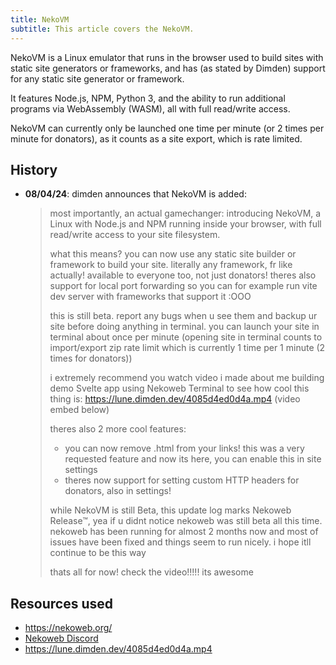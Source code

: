 ```yaml
---
title: NekoVM
subtitle: This article covers the NekoVM.
---
```

NekoVM is a Linux emulator that runs in the browser used to build sites with static site generators or frameworks, and has (as stated by Dimden) support for any static site generator or framework.

It features Node.js, NPM, Python 3, and the ability to run additional programs via WebAssembly (WASM), all with full read/write access.

NekoVM can currently only be launched one time per minute (or 2 times per minute for donators), as it counts as a site export, which is rate limited.

<place-toc />

## History
- **08/04/24**: dimden announces that NekoVM is added:

  > most importantly, an actual gamechanger: introducing NekoVM, a Linux with Node.js and NPM running inside your browser, with full read/write access to your site filesystem.
  > 
  > what this means? you can now use any static site builder or framework to build your site. literally any framework, fr like actually! available to everyone too, not just donators!
  > theres also support for local port forwarding so you can for example run vite dev server with frameworks that support it :OOO
  >
  > this is still beta. report any bugs when u see them and backup ur site before doing anything in terminal. you can launch your site in terminal about once per minute (opening site in terminal counts to import/export zip rate limit which is currently 1 time per 1 minute (2 times for donators))
  >
  > i extremely recommend you watch video i made about me building demo Svelte app using Nekoweb Terminal to see how cool this thing is: https://lune.dimden.dev/4085d4ed0d4a.mp4 (video embed below)
  >
  > theres also 2 more cool features:
  > 
  > * you can now remove .html from your links! this was a very requested feature and now its here, you can enable this in site settings
  > * theres now support for setting custom HTTP headers for donators, also in settings!
  >
  > while NekoVM is still Beta, this update log marks Nekoweb Release&#x2122;, yea if u didnt notice nekoweb was still beta all this time. nekoweb has been running for almost 2 months now and most of issues have been fixed and things seem to run nicely. i hope itll continue to be this way
  >
  > thats all for now! check the video!!!!! its awesome

## Resources used
* https://nekoweb.org/
* [Nekoweb Discord](https://discord.gg/hvfHKyVS6b)
* https://lune.dimden.dev/4085d4ed0d4a.mp4
